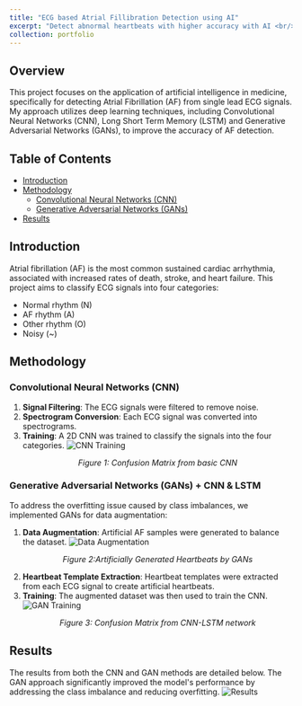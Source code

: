 ```yaml
---
title: "ECG based Atrial Fillibration Detection using AI"
excerpt: "Detect abnormal heartbeats with higher accuracy with AI <br/> <br/><img src='/parth-modi.github.io/images/AF_intro.png'>"
collection: portfolio
---
```



## Overview
This project focuses on the application of artificial intelligence in medicine, specifically for detecting Atrial Fibrillation (AF) from single lead ECG signals. My approach utilizes deep learning techniques, including Convolutional Neural Networks (CNN), Long Short Term Memory (LSTM) and Generative Adversarial Networks (GANs), to improve the accuracy of AF detection.

## Table of Contents
- [Introduction](#introduction)
- [Methodology](#methodology)
  - [Convolutional Neural Networks (CNN)](#convolutional-neural-networks-cnn)
  - [Generative Adversarial Networks (GANs)](#generative-adversarial-networks-gans)
- [Results](#results)

## Introduction
Atrial fibrillation (AF) is the most common sustained cardiac arrhythmia, associated with increased rates of death, stroke, and heart failure. This project aims to classify ECG signals into four categories:
- Normal rhythm (N)
- AF rhythm (A)
- Other rhythm (O)
- Noisy (~)

## Methodology

### Convolutional Neural Networks (CNN)
1. **Signal Filtering**: The ECG signals were filtered to remove noise.
2. **Spectrogram Conversion**: Each ECG signal was converted into spectrograms.
3. **Training**: A 2D CNN was trained to classify the signals into the four categories.
   ![CNN Training]({{site.baseurl}}/images/CNN_result.png)
   <p align="center"><em>Figure 1: Confusion Matrix from basic CNN</em></p>
### Generative Adversarial Networks (GANs) + CNN & LSTM
To address the overfitting issue caused by class imbalances, we implemented GANs for data augmentation:
1. **Data Augmentation**: Artificial AF samples were generated to balance the dataset.
   ![Data Augmentation]({{site.baseurl}}/images/gan_heartbeats.png)
   <p align="center"><em>Figure 2:Artificially Generated Heartbeats by GANs</em></p>
2. **Heartbeat Template Extraction**: Heartbeat templates were extracted from each ECG signal to create artificial heartbeats.
3. **Training**: The augmented dataset was then used to train the CNN.
   ![GAN Training]({{site.baseurl}}/images/CNN_LSTM.png)
   <p align="center"><em>Figure 3: Confusion Matrix from CNN-LSTM network</em></p>

## Results
The results from both the CNN and GAN methods are detailed below. The GAN approach significantly improved the model's performance by addressing the class imbalance and reducing overfitting.
![Results]({{site.baseurl}}/images/results.png)



